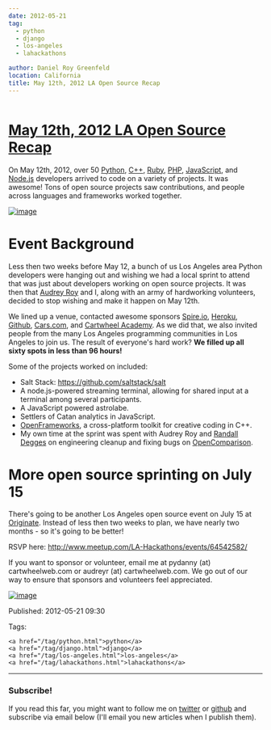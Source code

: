 ```yaml
---
date: 2012-05-21
tag:
  - python
  - django
  - los-angeles
  - lahackathons

author: Daniel Roy Greenfeld
location: California
title: May 12th, 2012 LA Open Source Recap
---
```


<div class="twelve wide column">
  <h1 class="ui block header">
    <div class="content">
      <a href="/may-la-open-source-recap.html"
        >May 12th, 2012 LA Open Source Recap</a
      >
    </div>
  </h1>
  <p>
    On May 12th, 2012, over 50
    <a href="http://python.org" target="_blank">Python</a>,
    <a href="http://en.wikipedia.org/wiki/C%2B%2B" target="_blank">C++</a>,
    <a href="http://www.ruby-lang.org/" target="_blank">Ruby</a>,
    <a href="http://www.php.net/" target="_blank">PHP</a>,
    <a href="http://en.wikipedia.org/wiki/JavaScript" target="_blank"
      >JavaScript</a
    >, and <a href="http://nodejs.org/" target="_blank">Node.js</a> developers
    arrived to code on a variety of projects. It was awesome! Tons of open
    source projects saw contributions, and people across languages and
    frameworks worked together.
  </p>
  <p>
    <a
      href="http://www.flickr.com/photos/59834630@N07/7193954598/"
      target="_blank"
      ><img
        alt="image"
        src="https://farm9.staticflickr.com/8007/7193954598_1b071cb5e4.jpg"
    /></a>
  </p>
  <h1 id="event-background">Event Background</h1>
  <p>
    Less then two weeks before May 12, a bunch of us Los Angeles area Python
    developers were hanging out and wishing we had a local sprint to attend that
    was just about developers working on open source projects. It was then that
    <a href="http://audreymroy.com" target="_blank">Audrey Roy</a> and I, along
    with an army of hardworking volunteers, decided to stop wishing and make it
    happen on May 12th.
  </p>
  <p>
    We lined up a venue, contacted awesome sponsors
    <a href="http://spire.io" target="_blank">Spire.io</a>,
    <a href="http://heroku.com" target="_blank">Heroku</a>,
    <a href="https://github.com" target="_blank">Github</a>,
    <a href="http://cars.com" target="_blank">Cars.com</a>, and
    <a href="https://academy.cartwheelweb.com" target="_blank"
      >Cartwheel Academy</a
    >. As we did that, we also invited people from the many Los Angeles
    programming communities in Los Angeles to join us. The result of everyone's
    hard work?
    <strong>We filled up all sixty spots in less than 96 hours!</strong>
  </p>
  <p>Some of the projects worked on included:</p>
  <ul>
    <li>
      Salt Stack:
      <a href="https://github.com/saltstack/salt" target="_blank"
        >https://github.com/saltstack/salt</a
      >
    </li>
    <li>
      A node.js-powered streaming terminal, allowing for shared input at a
      terminal among several participants.
    </li>
    <li>A JavaScript powered astrolabe.</li>
    <li>Settlers of Catan analytics in JavaScript.</li>
    <li>
      <a href="http://www.openframeworks.cc/" target="_blank">OpenFrameworks</a
      >, a cross-platform toolkit for creative coding in C++.
    </li>
    <li>
      My own time at the sprint was spent with Audrey Roy and
      <a href="http://rdegges.com" target="_blank">Randall Degges</a> on
      engineering cleanup and fixing bugs on
      <a href="https://github.com/opencomparison/opencomparison" target="_blank"
        >OpenComparison</a
      >.
    </li>
  </ul>
  <h1 id="more-open-source-sprinting-on-july-15">
    More open source sprinting on July 15
  </h1>
  <p>
    There's going to be another Los Angeles open source event on July 15 at
    <a href="http://originate.com/" target="_blank">Originate</a>. Instead of
    less then two weeks to plan, we have nearly two months - so it's going to be
    better!
  </p>
  <p>
    RSVP here:
    <a
      href="http://www.meetup.com/LA-Hackathons/events/64542582/"
      target="_blank"
      >http://www.meetup.com/LA-Hackathons/events/64542582/</a
    >
  </p>
  <p>
    If you want to sponsor or volunteer, email me at pydanny (at)
    cartwheelweb.com or audreyr (at) cartwheelweb.com. We go out of our way to
    ensure that sponsors and volunteers feel appreciated.
  </p>
  <p>
    <a
      href="http://www.flickr.com/photos/59834630@N07/7193961164/"
      target="_blank"
      ><img
        alt="image"
        src="https://farm9.staticflickr.com/8003/7193961164_b26d27093d.jpg"
    /></a>
  </p>
  <p>Published: 2012-05-21 09:30</p>
  <p>
    Tags:

    <a href="/tag/python.html">python</a>
    <a href="/tag/django.html">django</a>
    <a href="/tag/los-angeles.html">los-angeles</a>
    <a href="/tag/lahackathons.html">lahackathons</a>
  </p>
  <hr />
  <h3 class="ui header">Subscribe!</h3>
  <p>
    If you read this far, you might want to follow me on
    <a href="https://twitter.com/pydanny">twitter</a> or
    <a href="https://github.com/pydanny">github</a> and subscribe via email
    below (I'll email you new articles when I publish them).
  </p>
   
</div>
